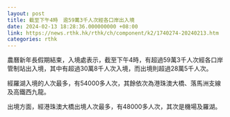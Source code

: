 ```yaml
---
layout: post
title: 截至下午4時　逾59萬3千人次經各口岸出入境
date: 2024-02-13 18:28:36.000000000 +08:00
link: https://news.rthk.hk/rthk/ch/component/k2/1740274-20240213.htm
categories: rthk
---
```


農曆新年長假期結束，入境處表示，截至下午4時，有超過59萬3千人次經各口岸管制站出入境，其中有超過30萬8千人次入境，而出境則超過28萬5千人次。

經羅湖入境的人次最多，有54000多人次，其餘依次為港珠澳大橋、落馬洲支線及高鐵西九龍。

出境方面，經港珠澳大橋出境人次最多，有48000多人次，其次是機場及羅湖。
